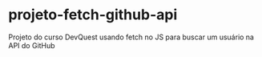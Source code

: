 # projeto-fetch-github-api
Projeto do curso DevQuest usando fetch no JS para buscar um usuário na API do GitHub
